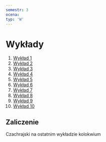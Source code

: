 ```yaml
---
semestr: 3
ocena: 
typ: 'W'
---
```


# Wykłady
1. [Wykład 1](Notatki/Semestr%203/Niezawodność%20i%20diagnostyka%20układów%20cyfrowych%201/Wykłady/Wykład%201/Wykład%201.md)
2. [Wykład 2](Notatki/Semestr%203/Niezawodność%20i%20diagnostyka%20układów%20cyfrowych%201/Wykłady/Wykład%202/Wykład%202.md)
3. [Wykład 3](Notatki/Semestr%203/Niezawodność%20i%20diagnostyka%20układów%20cyfrowych%201/Wykłady/Wykład%203/Wykład%203.md)
4. [Wykład 4](Notatki/Semestr%203/Niezawodność%20i%20diagnostyka%20układów%20cyfrowych%201/Wykłady/Wykład%204/Wykład%204.md)
5. [Wykład 5](Notatki/Semestr%203/Niezawodność%20i%20diagnostyka%20układów%20cyfrowych%201/Wykłady/Wykład%205/Wykład%205.md)
6. [Wykład 6](Notatki/Semestr%203/Niezawodność%20i%20diagnostyka%20układów%20cyfrowych%201/Wykłady/Wykład%206/Wykład%206.md)
7. [Wykład 7](Notatki/Semestr%203/Niezawodność%20i%20diagnostyka%20układów%20cyfrowych%201/Wykłady/Wykład%207/Wykład%207.md)
8. [Wykład 8](Notatki/Semestr%203/Niezawodność%20i%20diagnostyka%20układów%20cyfrowych%201/Wykłady/Wykład%208/Wykład%208.md)
9. [Wykład 9](Notatki/Semestr%203/Niezawodność%20i%20diagnostyka%20układów%20cyfrowych%201/Wykłady/Wykład%209/Wykład%209.md)
10. [Wykład 10](Notatki/Semestr%203/Niezawodność%20i%20diagnostyka%20układów%20cyfrowych%201/Wykłady/Wykład%2010/Wykład%2010.md)

## Zaliczenie
Czachrajski
na ostatnim wykładzie kolokwium
